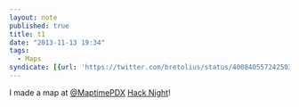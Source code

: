 ```yaml
---
layout: note
published: true
title: t1
date: "2013-11-13 19:34"
tags:
  - Maps
syndicate: [{url: 'https://twitter.com/bretolius/status/400840557242503169', name: 'Twitter'}]
---
```


I made a map at [@MaptimePDX](https://twitter.com/maptimepdx) [Hack Night](http://calagator.org/events/1250465193)!

<script src="http://cdn.leafletjs.com/leaflet-0.6.4/leaflet.js"></script>
<link rel="stylesheet" href="http://cdn.leafletjs.com/leaflet-0.6.4/leaflet.css" />

<div id="map">
    <script>
    var map = L.map('map').setView([45.516469, -122.676208],14);

    L.tileLayer(
        'http://{s}.tile.stamen.com/toner/{z}/{x}/{y}.png', {
        attribution: '&copy; <a href="http://osm.org/copyright"> OpenStreetMap</a> contributors'
    }).addTo(map);

        var marker = L.marker([45.516469, -122.676208]).addTo(map);
        marker.bindPopup("EsriPDX");
    </script>
</div>


